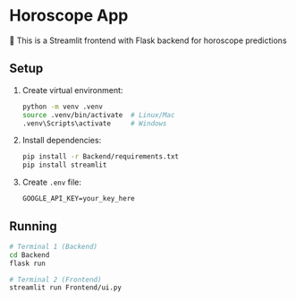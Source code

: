 # Horoscope App

🔮 This is a Streamlit frontend with Flask backend for horoscope predictions

## Setup
1. Create virtual environment:
   ```bash
   python -m venv .venv
   source .venv/bin/activate  # Linux/Mac
   .venv\Scripts\activate     # Windows
   ```

2. Install dependencies:
   ```bash
   pip install -r Backend/requirements.txt
   pip install streamlit
   ```

3. Create `.env` file:
   ```env
   GOOGLE_API_KEY=your_key_here
   ```

## Running
```bash
# Terminal 1 (Backend)
cd Backend
flask run

# Terminal 2 (Frontend)
streamlit run Frontend/ui.py
```
